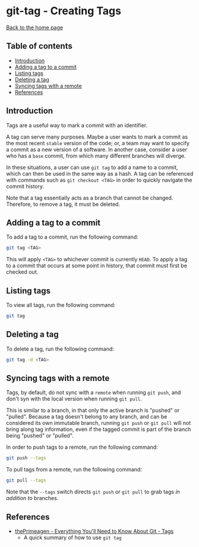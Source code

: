 git-tag - Creating Tags
=======================

[Back to the home page](../README.md)

Table of contents
-----------------

- [Introduction](#introduction)
- [Adding a tag to a commit](#adding-a-tag-to-a-commit)
- [Listing tags](#listing-tags)
- [Deleting a tag](#deleting-a-tag)
- [Syncing tags with a remote](#syncing-tags-with-a-remote)
- [References](#references)

Introduction
------------

Tags are a useful way to mark a commit with an identifier.

A tag can serve many purposes. Maybe a user wants to mark a commit as the most recent `stable` version of the code; or, a team may want to specify a commit as a new version of a software. In another case, consider a user who has a `base` commit, from which many different branches will diverge.

In these situations, a user can use `git tag` to add a name to a commit, which can then be used in the same way as a hash. A tag can be referenced with commands such as `git checkout <TAG>` in order to quickly navigate the commit history.

Note that a tag essentially acts as a branch that cannot be changed. Therefore, to remove a tag, it must be deleted.

Adding a tag to a commit
------------------------

To add a tag to a commit, run the following command:

```bash
git tag <TAG>
```

This will apply `<TAG>` to whichever commit is currently `HEAD`. To apply a tag to a commit that occurs at some point in history, that commit must first be checked out.

Listing tags
------------

To view all tags, run the following command:

```bash
git tag
```

Deleting a tag
--------------

To delete a tag, run the following command:

```bash
git tag -d <TAG>
```

Syncing tags with a remote
--------------------------

Tags, by default, do not sync with a `remote` when running `git push`, and don't syn with the local version when running `git pull`.

This is similar to a branch, in that only the active branch is "pushed" or "pulled". Because a tag doesn't belong to any branch, and can be considered its own immutable branch, running `git push` or `git pull` will not bring along tag information, even if the tagged commit is part of the branch being "pushed" or "pulled".

In order to push tags to a remote, run the following command:

```bash
git push --tags
```

To pull tags from a remote, run the following command:

```bash
git pull --tags
```

Note that the `--tags` switch directs `git push` or `git pull` to grab tags *in addition to* branches.

References
----------

- [thePrimeagen - Everything You'll Need to Know About Git - Tags](https://theprimeagen.github.io/fem-git/lessons/git-gud/tags)
    - A quick summary of how to use `git tag`
